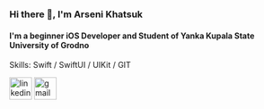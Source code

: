 ### Hi there 👋, I'm Arseni Khatsuk
#### I'm a beginner iOS Developer and Student of Yanka Kupala State University of Grodno

Skills: Swift / SwiftUI / UIKit / GIT 



[<img src='https://cdn.jsdelivr.net/npm/simple-icons@3.0.1/icons/linkedin.svg' alt='linkedin' height='40'>](https://https://www.linkedin.com/in/arseni-khatsuk-592a45233/)  [<img src='https://cdn.jsdelivr.net/npm/simple-icons@3.0.1/icons/gmail.svg' alt='gmail' height='40'>](mailto:khatsuk007@gmail.com)  


